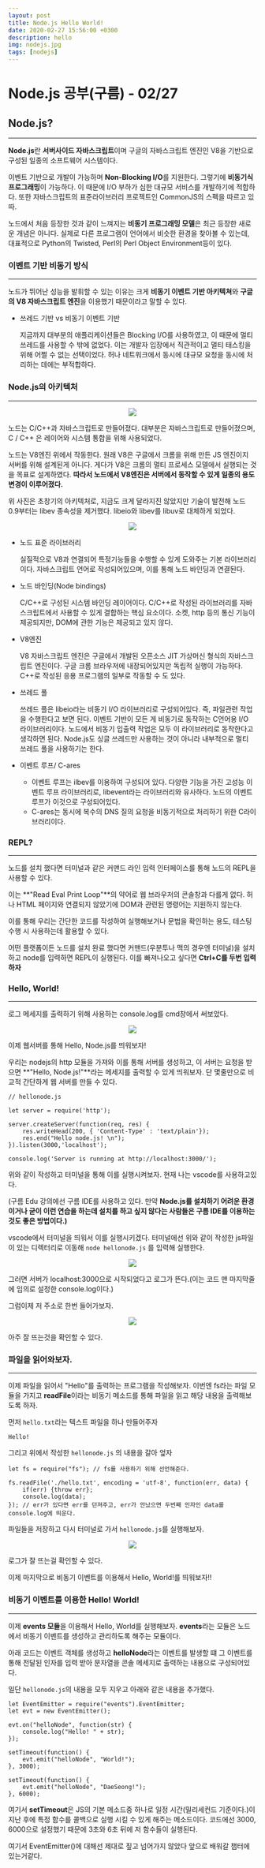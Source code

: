 ```yaml
---
layout: post
title: Node.js Hello World!
date: 2020-02-27 15:56:00 +0300
description: hello
img: nodejs.jpg
tags: [nodejs]
---
```



# Node.js 공부(구름) - 02/27

## Node.js?

---

**Node.js**란 **서버사이드 자바스크립트**이며 구글의 자바스크립트 엔진인 V8을 기반으로 구성된 일종의 소프트웨어 시스템이다.

이벤트 기반으로 개발이 가능하며 **Non-Blocking I/O**를 지원한다. 그렇기에 **비동기식 프로그래밍**이 가능하다. 이 때문에 I/O 부하가 심한 대규모 서비스를 개발하기에 적합하다. 또한 자바스크립트의 표준라이브러리 프로젝트인 CommonJS의 스펙을 따르고 있따.

노드에서 처음 등장한 것과 같이 느껴지는 **비동기 프로그래밍 모델**은 최근 등장한 새로운 개념은 아니다. 실제로 다른 프로그램이 언어에서 비슷한 환경을 찾아볼 수 있는데, 대표적으로 Python의 Twisted, Perl의 Perl Object Environment등이 있다.

### 이벤트 기반 비동기 방식

---

노드가 뛰어난 성능을 발휘할 수 있는 이유는 크게 **비동기 이벤트 기반 아키텍쳐**와 **구글의 V8 자바스크립트 엔진**을 이용했기 때문이라고 말할 수 있다.

- 쓰레드 기반 vs 비동기 이벤트 기반

    지금까지 대부분의 애플리케이션들은 Blocking I/O를 사용하였고, 이 때문에 멀티 쓰레드를 사용할 수 밖에 없었다. 이는 개발자 입장에서 직관적이고 멀티 태스킹을 위해 어쩔 수 없는 선택이었다. 허나 네트워크에서 동시에 대규모 요청을 동시에 처리하는 데에는 부적합하다.

### Node.js의 아키텍처

---

<center><img src="/assets/img/2020-02-27-Node.js-공부(3)/1.png"></center>

노드는 C/C++과 자바스크립트로 만들어졌다. 대부분은 자바스크립트로 만들어졌으며, C / C++ 은 레이어와 시스템 통합을 위해 사용되었다.

노드는 V8엔진 위에서 작동한다. 원래 V8은 구글에서 크롬을 위해 만든 JS 엔진이지 서버를 위해 설계된게 아니다. 게다가 V8은 크롬의 멀티 프로세스 모델에서 실행되는 것을 목표로 설계하였다. **따라서 노드에서 V8엔진은 서버에서 동작할 수 있게 일종의 용도 변경이 이루어졌다.**

위 사진은 초창기의 아키텍처로, 지금도 크게 달라지진 않았지만 기술이 발전해 노드 0.9부터는 libev 종속성을 제거했다. libeio와 libev를 libuv로 대체하게 되었다.

<center><img src="/assets/img/2020-02-27-Node.js-공부(3)/2.png"></center>

- 노드 표준 라이브러리

    실질적으로 V8과 연결되어 특정기능들을 수행할 수 있게 도와주는 기본 라이브러리이다. 자바스크립트 언어로 작성되어있으며, 이를 통해 노드 바인딩과 연결된다.

- 노드 바인딩(Node bindings)

    C/C++로 구성된 시스템 바인딩 레이어이다. C/C++로 작성된 라이브러리를 자바스크립트에서 사용할 수 있게 결합하는 핵심 요소이다. 소켓, http 등의 통신 기능이 제공되지만, DOM에 관한 기능은 제공되고 있지 않다.

- V8엔진

    V8 자바스크립트 엔진은 구글에서 개발된 오픈소스 JIT 가상머신 형식의 자바스크립트 엔진이다. 구글 크롬 브라우저에 내장되어있지만 독립적 실행이 가능하다. C++로 작성된 응용 프로그램의 일부로 작동할 수 도 있다.

- 쓰레드 풀

    쓰레드 플은 libeio라는 비동기 I/O 라이브러리로 구성되어있다. 즉, 파일관련 작업을 수행한다고 보면 된다. 이벤트 기반이 모든 게 비동기로 동작하는 C언어용 I/O 라이브러리이다. 노드에서 비동기 입출력 작업은 모두 이 라이브러리로 동작한다고 생각하면 된다. Node.js도 싱글 쓰레드만 사용하는 것이 아니라 내부적으로 멀티 쓰레드 풀을 사용하기는 한다.

- 이벤트 루프/ C-ares
    - 이벤트 루프는 ilbev를 이용하여 구성되어 있다. 다양한 기능을 가진 고성능 이벤트 루프 라이브러리로, libevent라는 라이브러리와 유사하다. 노드의 이벤트 루프가 이것으로 구성되어있다.
    - C-ares는 동시에 복수의 DNS 질의 요청을 비동기적으로 처리하기 위한 C라이브러리이다.

### REPL?

---

노드를 설치 했다면 터미널과 같은 커맨드 라인 입력 인터페이스를 통해 노드의 REPL을 사용할 수 있다.

이는 **"Read Eval Print Loop"**의 약어로 웹 브라우저의 콘솔창과 다를게 없다. 허나 HTML 페이지와 연결되지 않았기에 DOM과 관련된 명령어는 지원하지 않는다.

이를 통해 우리는 간단한 코드를 작성하여 실행해보거나 문법을 확인하는 용도, 테스팅 수행 시 사용하는데 활용할 수 있다.

어떤 플랫폼이든 노드를 설치 완료 했다면 커맨드(우분투나 맥의 경우엔 터미널)을 설치하고 node를 입력하면 REPL이 실행된다. 이를 빠져나오고 싶다면 **Ctrl+C를 두번 입력하자**

### Hello, World!

---

로그 메세지를 출력하기 위해 사용하는 console.log를 cmd창에서 써보았다.

<center><img src="/assets/img/2020-02-27-Node.js-공부(3)/3.png"></center>

이제 웹서버를 통해 Hello, Node.js를 띄워보자!

우리는 nodejs의 http 모듈을 가져와 이를 통해 서버를 생성하고, 이 서버는 요청을 받으면 **"Hello, Node.js!"**라는 메세지를 출력할 수 있게 띄워보자. 단 몇줄만으로 비교적 간단하게 웹 서버를 만들 수 있다.

    // hellonode.js
    
    let server = require('http');
    
    server.createServer(function(req, res) {
        res.writeHead(200, { 'Content-Type' : 'text/plain'});
        res.end("Hello node.js! \n");
    }).listen(3000,'localhost');
    
    console.log('Server is running at http://localhost:3000/');

위와 같이 작성하고 터미널을 통해 이를 실행시켜보자. 현재 나는 vscode를 사용하고있다. 

(구름 Edu 강의에선 구름 IDE를 사용하고 있다. 만약 **Node.js를 설치하기 어려운 환경이거나 굳이 이런 연습을 하는데 설치를 하고 싶지 않다는 사람들은 구름 IDE를 이용하는 것도 좋은 방법이다.)**

vscode에서 터미널을 띄워서 이를 실행시키겠다. 터미널에선 위와 같이 작성한 js파일이 있는 디렉터리로 이동해 `node hellonode.js` 를 입력해 실행한다.

<center><img src="/assets/img/2020-02-27-Node.js-공부(3)/4.png"></center>

그러면 서버가 localhost:3000으로 시작되었다고 로그가 뜬다.(이는 코드 맨 마지막줄에 임의로 설정한 console.log이다.)

그럼이제 저 주소로 한번 들어가보자.

<center><img src="/assets/img/2020-02-27-Node.js-공부(3)/5.png"></center>

아주 잘 뜨는것을 확인할 수 있다.

### 파일을 읽어와보자.

---

이제 파일을 읽어서 "Hello"를 출력하는 프로그램을 작성해보자. 이번엔 fs라는 파일 모듈을 가지고 **readFile**이라는 비동기 메소드를 통해 파일을 읽고 해당 내용을 출력해보도록 하자.

먼저 `hello.txt`라는 텍스트 파일을 하나 만들어주자

    Hello!  

그리고 위에서 작성한 `hellonode.js` 의 내용을 갈아 엎자 

    let fs = require("fs"); // fs를 사용하기 위해 선언해준다.
    
    fs.readFile('./hello.txt', encoding = 'utf-8', function(err, data) {
        if(err) {throw err};
        console.log(data);
    }); // err가 있다면 err를 던져주고, err가 안났으면 두번째 인자인 data를 console.log에 띄운다.

파일들을 저장하고 다시 터미널로 가서 `hellonode.js`를 실행해보자.

<center><img src="/assets/img/2020-02-27-Node.js-공부(3)/6.png"></center>

로그가 잘 뜨는걸 확인할 수 있다.

이제 마지막으로 비동기 이벤트를 이용해서 Hello, World!를 띄워보자!!

### 비동기 이벤트를 이용한 Hello! World!

---

이제 **events 모듈**을 이용해서 Hello, World를 실행해보자. **events**라는 모듈은 노드에서 비동기 이벤트를 생성하고 관리하도록 해주는 모듈이다.

아래 코드는 이벤트 객체를 생성하고 **helloNode**라는 이벤트를 발생할 떄 그 이벤트를 통해 전달된 인자를 입력 받아 문자열을 콘솔 메세지로 출력하는 내용으로 구성되어있다.

일단 `hellonode.js`의 내용을 모두 지우고 아래와 같은 내용을 추가했다.

    let EventEmitter = require("events").EventEmitter;
    let evt = new EventEmitter();
    
    evt.on("helloNode", function(str) {
        console.log("Hello! " + str);
    });
    
    setTimeout(function() {
        evt.emit("helloNode", "World!");
    }, 3000);
    
    setTimeout(function() {
        evt.emit("helloNode", "DaeSeong!");
    }, 6000);

여기서 **setTimeout**은 JS의 기본 메소드중 하나로 일정 시간(밀리세컨드 기준이다.)이 지난 후에 특정 함수를 콜백으로 실행 시킬 수 있게 해주는 메소드이다. 코드에선 3000, 6000으로 설정했기 때문에 3초와 6초 뒤에 저 함수들이 실행된다.

여기서 EventEmitter()에 대해선 제대로 짚고 넘어가지 않았다 앞으로 배워갈 챕터에 있는거같다.